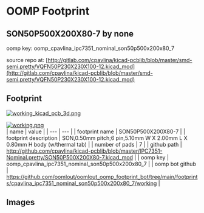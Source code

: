 # OOMP Footprint  
## SON50P500X200X80-7  by none  
  
oomp key: oomp_cpavlina_ipc7351_nominal_son50p500x200x80_7  
  
source repo at: [http://gitlab.com/cpavlina/kicad-pcblib/blob/master/smd-semi.pretty/VQFN50P230X230X100-12.kicad_mod](http://gitlab.com/cpavlina/kicad-pcblib/blob/master/smd-semi.pretty/VQFN50P230X230X100-12.kicad_mod)  
## Footprint  
  
[![working_kicad_pcb_3d.png](working_kicad_pcb_3d_600.png)](working_kicad_pcb_3d.png)  
  
[![working.png](working_600.png)](working.png)  
| name | value | 
| --- | --- | 
| footprint name | SON50P500X200X80-7 | 
| footprint description | SON,0.50mm pitch;6 pin,5.10mm W X 2.00mm L X 0.80mm H body (w/thermal tab) | 
| number of pads | 7 | 
| github path | http://github.com/cpavlina/kicad-pcblib/blob/master/IPC7351-Nominal.pretty/SON50P500X200X80-7.kicad_mod | 
| oomp key | oomp_cpavlina_ipc7351_nominal_son50p500x200x80_7 | 
| oomp bot github | https://github.com/oomlout/oomlout_oomp_footprint_bot/tree/main/footprints/cpavlina_ipc7351_nominal_son50p500x200x80_7/working | 
## Images  
